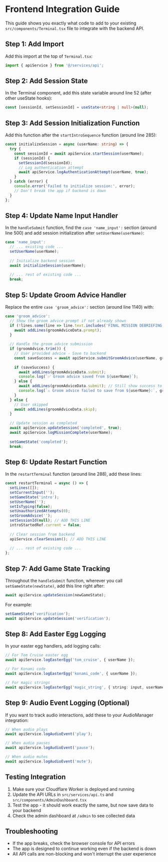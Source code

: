 # Frontend Integration Guide

This guide shows you exactly what code to add to your existing `src/components/Terminal.tsx` file to integrate with the backend API.

## Step 1: Add Import

Add this import at the top of `Terminal.tsx`:

```typescript
import { apiService } from '@/services/api';
```

## Step 2: Add Session State

In the Terminal component, add this state variable around line 52 (after other useState hooks):

```typescript
const [sessionId, setSessionId] = useState<string | null>(null);
```

## Step 3: Add Session Initialization Function

Add this function after the `startIntroSequence` function (around line 285):

```typescript
const initializeSession = async (userName: string) => {
  try {
    const sessionId = await apiService.startSession(userName);
    if (sessionId) {
      setSessionId(sessionId);
      // Log authentication attempt
      await apiService.logAuthenticationAttempt(userName, true);
    }
  } catch (error) {
    console.error('Failed to initialize session:', error);
    // Don't break the app if backend is down
  }
};
```

## Step 4: Update Name Input Handler

In the `handleSubmit` function, find the `case 'name_input':` section (around line 500) and add session initialization after `setUserName(userName)`:

```typescript
case 'name_input':
  // ... existing code ...
  setUserName(userName);
  
  // Initialize backend session
  await initializeSession(userName);
  
  // ... rest of existing code ...
  break;
```

## Step 5: Update Groom Advice Handler

Replace the entire `case 'groom_advice':` section (around line 1140) with:

```typescript
case 'groom_advice':
  // Show the groom advice prompt if not already shown
  if (!lines.some(line => line.text.includes('FINAL MISSION DEBRIEFING'))) {
    await addLines(groomAdviceData.prompt);
  }
  
  // Handle the groom advice submission
  if (groomAdvice.trim()) {
    // User provided advice - Save to backend
    const saveSuccess = await apiService.submitGroomAdvice(userName, groomAdvice);
    
    if (saveSuccess) {
      await addLines(groomAdviceData.submit);
      console.log(`✅ Groom advice saved from ${userName}`);
    } else {
      await addLines(groomAdviceData.submit); // Still show success to user
      console.log(`⚠️ Groom advice failed to save from ${userName}:`, groomAdvice);
    }
  } else {
    // User skipped
    await addLines(groomAdviceData.skip);
  }
  
  // Update session as completed
  await apiService.updateSession('completed', true);
  await apiService.logMissionComplete(userName);
  
  setGameState('completed');
  break;
```

## Step 6: Update Restart Function

In the `restartTerminal` function (around line 288), add these lines:

```typescript
const restartTerminal = async () => {
  setLines([]);
  setCurrentInput('');
  setGameState('intro');
  setUserName('');
  setIsTyping(false);
  setUnauthorizedAttempts(0);
  setGroomAdvice('');
  setSessionId(null); // ADD THIS LINE
  introStartedRef.current = false;
  
  // Clear session from backend
  apiService.clearSession(); // ADD THIS LINE
  
  // ... rest of existing code ...
};
```

## Step 7: Add Game State Tracking

Throughout the `handleSubmit` function, wherever you call `setGameState(newState)`, add this line right after:

```typescript
await apiService.updateSession(newGameState);
```

For example:
```typescript
setGameState('verification');
await apiService.updateSession('verification');
```

## Step 8: Add Easter Egg Logging

In your easter egg handlers, add logging calls:

```typescript
// For Tom Cruise easter egg
await apiService.logEasterEgg('tom_cruise', { userName });

// For Konami code
await apiService.logEasterEgg('konami_code', { userName });

// For magic strings
await apiService.logEasterEgg('magic_string', { string: input, userName });
```

## Step 9: Audio Event Logging (Optional)

If you want to track audio interactions, add these to your AudioManager integration:

```typescript
// When audio plays
await apiService.logAudioEvent('play');

// When audio pauses
await apiService.logAudioEvent('pause');

// When audio mutes
await apiService.logAudioEvent('mute');
```

## Testing Integration

1. Make sure your Cloudflare Worker is deployed and running
2. Update the API URLs in `src/services/api.ts` and `src/components/AdminDashboard.tsx`
3. Test the app - it should work exactly the same, but now save data to your backend
4. Check the admin dashboard at `/admin` to see collected data

## Troubleshooting

- If the app breaks, check the browser console for API errors
- The app is designed to continue working even if the backend is down
- All API calls are non-blocking and won't interrupt the user experience